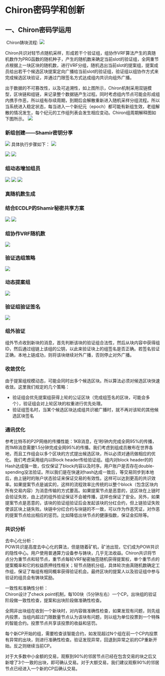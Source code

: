 # Chiron密码学和创新

## 一、Chiron密码学运用
 Chiron铸块流程:
 ![](proposal_block.png)
 
 Chiron共识对轻节点随机采样，形成若干个验证组，组协作VRF算法产生的真随机数作为PRG函数的随机种子，产生的随机数来确定当前slot的验证组，全网重节点根据上一块区块的随机数，进行VRF分组，随机选出当前slot的提案组，提案成员给出若干个候选区块提案定向广播给当前slot的验证组，验证组以组协作方式来完成候选区块验证，并通过门限签名方式达成组内共识向组外广播。
   
 出于数据的不可篡改性，以及可追溯性，如上图所示，Chiron机制采用双链模型，区块链和组链，来记录整个数据链产生过程。同时考虑组内节点可能会形成组内携手作恶，所以组有存续周期，到期后会解散重新进入随机采样分组流程。所以当系统进入稳定状态，每当进入一个新纪元（epoch）都可能有新组生效，老组解散的情况发生，每个纪元的工作组列表会发生相应变动。Chiron组周期解释图如下图所示。 
  ![](group_period.png)
 
 ### 新组创建——Shamir密钥分享
 
 ![](crypto_1.png)
具体执行步骤如下：
 ![](crypto_11.png)

 ![](crypto_12.png)
 ![](crypto_13.png)

 ### 组动态增加组员
 ![](crypto_2.png)
  ![](crypto_22.png)
 ![](crypto_23.png)


 ### 真随机数生成
 ### 结合ECDLP的Shamir秘密共享方案
 ![](crypto3.png)
 ![](crypto4.png)
 
 ### 组协作VRF随机数
 ![](crypto5.png)
  
 ### 验证选组策略
 ![](crypto_6.png)

 ### 动态提案组
  ![](crypto7.png)
   
 ### 验证组验证签名
  ![](crypto8.png)
  
 ### 组外验证
  组外节点收到新块的消息，首先判断该块的验证组合法性，然后从块内容中获得组ID，然后通过组链上该组的公钥，以此来验证块上的组签名是否正确。若签名验证正确，本地上链成功，则将该块继续对外广播，否则停止对外广播。
  
 ### 收敛优化
由于提案组规模动态，可能会同时出多个候选区块。所以算法必须对候选区块快速收敛。这里我们规定的几个策略：
  - 验证组会优先提案组获得上轮的公证区块（完成组签名的区块，可能会多个），验证组会对上轮区块的权重进行优先处理。
  - 验证组签名时，当某个候选区块达成组共识被广播时，就不再对该轮的其他候选区块签名
 ### 通讯优化
 
 参考比特币的P2P网络的传播性能：1KB消息，在1秒钟内完成全网95%的传播，而1MB消息需要1.5分钟完成全网95%的传播。我们考虑到组成员散布在世界各地，而且工作组会以多个区块的方式提出候选区块，所以必须对通讯做相应的优化。我们考虑采用组内以Block header传给验证组。组内对block header的的Hash达成强一致，仅仅保证了block内容以及时序。用户账户是否存在double-spending没法验证。所以我们是在快速对hash达成一致后，等交易同步到本地后，由上链时的账户状态验证来保证交易的有效性。这样可以达到更高的共识效率。如果提案节点是诚实的，这样的流程效率比传统的以整个block（包含区块内所有交易内容）为消息传输的方式要高。如果提案节点是恶意的，这区块在上链时会验证失败，由上述的组外验证保证不会被传播，这样也保证了安全。另外，如果提案节点是恶意的，该块的验证组验证后会发起该块的分红合约，但上链验证失败使该区块上链失败。块链中分红合约与块链的不一致，可以作为作恶凭证，对作恶的提案节点给出相应的惩罚。比如降低出块节点的健康指数，保证金扣除等。
 
 ### 共识分析
 
 去中心化分析：<br/>
 POW共识是高度去中心化的算法，但是随着矿机，矿池出现，它们成为POW共识的隐性中心。用户使用普通算力设备参与铸块，几乎无法收益。Chiron共识将节点分为重节点和轻节点，重节点每轮VRF秘密抽签随机获得提案权，单个重节点的提案概率和它的权益质押线性相关；轻节点随机分组，具体轮次由真随机数确定工作组，保证了每组有相同概率获得验证机会。最终区块的提案人以及验证组中参与验证的组员会有铸块奖励。<br/>
 
 一致性和准确性分析：<br/>
  Chiron设计了check point机制，每100块（5分钟左右）一个CP。出块组的验证阶段做一致性检查，提案和出块阶段做准确性检查。<br/>
  
  全网非出块组在收到一个新块时，对内容做准确性检查，如果发现有问题，则先组内投票，当组内超过门限数量节点认为该块有问题，则以组为单位投票到一个特殊的智能合约。投票节点共享该投票的收益和惩罚。<br/>
  
  每个新CP开始的组，需要检查该智能合约，如发现超过N个组在前一个CP内投票有异常的出块，则进行准确性检查。验证发现异常，回退到异常之前的CP重新开始。反之则继续当前CP。<br/>
  
  对于大多数中小金额的交易，观察到90%的邻居节点已经在包含交易的块之后又新增了3个一致的出块，即可确认交易。对于大额交易，我们建议观察90%的邻居节点已经进入一个新的CP后确认交易。<br/>

  
 




 


 

